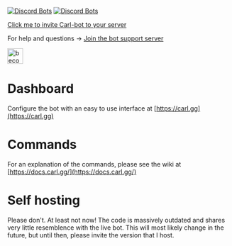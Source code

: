 [![Discord Bots](https://discordbots.org/api/widget/235148962103951360.svg)](https://discordbots.org/bot/235148962103951360)
[![Discord Bots](https://discordbotlist.com/bots/235148962103951360/widget)](https://discordbotlist.com/bots/235148962103951360)



[Click me to invite Carl-bot to your server](https://discordapp.com/oauth2/authorize?client_id=235148962103951360&scope=bot&permissions=470150352)

For help and questions -> [Join the bot support server](https://discord.gg/DSg744v)

<a href="https://www.patreon.com/bePatron?u=11251319"><img alt="become a patron" src="https://c5.patreon.com/external/logo/become_a_patron_button.png" height="35px"></a>

# Dashboard

Configure the bot with an easy to use interface at [https://carl.gg](https://carl.gg)

# Commands

For an explanation of the commands, please see the wiki at [https://docs.carl.gg/](https://docs.carl.gg/)

# Self hosting

Please don't. At least not now! The code is massively outdated and shares very little resemblence with the live bot. This will most likely change in the future, but until then, please invite the version that I host.
